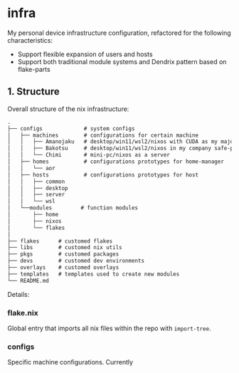 # infra
My personal device infrastructure configuration, refactored for the following characteristics:
- Support flexible expansion of users and hosts
- Support both traditional module systems and Dendrix pattern based on flake-parts

## 1. Structure

Overall structure of the nix infrastructure:

``` markdown
.
├── configs             # system configs
│   ├── machines        # configurations for certain machine
│   │   ├── Amanojaku   # desktop/win11/wsl2/nixos with CUDA as my major work-station (transfer to nixos later)
│   │   ├── Bakotsu     # desktop/win11/wsl2/nixos in my company safe-pc
│   │   └── Chimi       # mini-pc/nixos as a server
│   ├── homes           # configurations prototypes for home-manager
│   │   └── aor
│   ├── hosts           # configurations prototypes for host
│   │   ├── common
│   │   ├── desktop
│   │   ├── server
│   │   └── wsl
│   └──modules         # function modules
│       ├── home
│       ├── nixos
│       └── flakes
│
├── flakes      # customed flakes
├── libs        # customed nix utils
├── pkgs        # customed packages
├── devs        # customed dev environments
├── overlays    # customed overlays
├── templates   # templates used to create new modules
└── README.md
```

Details:
### flake.nix
Global entry that imports all nix files within the repo with ```import-tree```.

### configs
Specific machine configurations. Currently 

